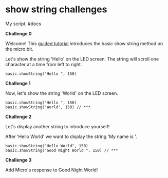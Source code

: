 # show string challenges

My script. #docs

**Challenge 0**

Welcome! This [guided tutorial](/pxjkww) introduces the basic show string method on the micro:bit.

Let's show the string 'Hello' on the LED screen. The string will scroll one character at a time from left to right.

```
basic.showString("Hello ", 150)
```

**Challenge 1**

Now, let's show the string 'World' on the LED screen.

```
basic.showString("Hello ", 150)
basic.showString("World", 150) // ***
```

**Challenge 2**

Let's display another string to introduce yourself!

After 'Hello World' we want to display the string 'My name is '.

```
basic.showString("Hello World", 150)
basic.showString("Good Night World ", 150) // ***
```

**Challenge 3**

Add Micro's response to Good Night World!

